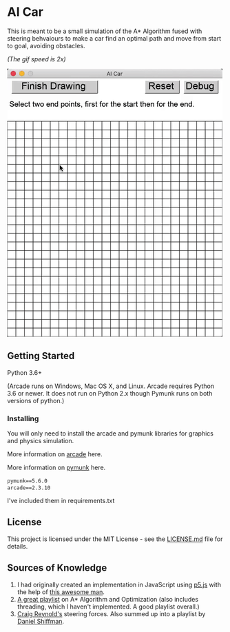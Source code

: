 # AI Car

This is meant to be a small simulation of the A* Algorithm fused with steering behvaiours to make a car find an optimal path and move from start to goal, avoiding obstacles.

_(The gif speed is 2x)_

![alt-text](run.gif)

## Getting Started

Python 3.6+

(Arcade runs on Windows, Mac OS X, and Linux. Arcade requires Python 3.6 or newer. It does not run on Python 2.x though Pymunk runs on both versions of python.)

### Installing

You will only need to install the arcade and pymunk libraries for graphics and physics simulation.

More information on [arcade](https://arcade.academy/installation.html) here.

More information on [pymunk](http://www.pymunk.org/en/latest/installation.html) here.

```
pymunk==5.6.0
arcade==2.3.10
```

I've included them in requirements.txt

## License

This project is licensed under the MIT License - see the [LICENSE.md](LICENSE.md) file for details.

## Sources of Knowledge

1. I had originally created an implementation in JavaScript using [p5.js](https://p5js.org/) with the help of [this awesome man](https://www.youtube.com/watch?v=aKYlikFAV4k&t=17s).
2. [A great playlist](https://www.youtube.com/playlist?list=PLFt_AvWsXl0cq5Umv3pMC9SPnKjfp9eGW) on A* Algorithm and Optimization (also includes threading, which I haven't implemented. A good playlist overall.)
3. [Craig Reynold's](https://www.red3d.com/cwr/steer/gdc99/) steering forces. Also summed up into a playlist by [Daniel Shiffman](https://www.youtube.com/watch?v=JIz2L4tn5kM&list=PLRqwX-V7Uu6YHt0dtyf4uiw8tKOxQLvlW).